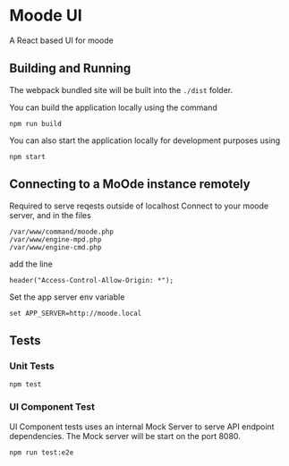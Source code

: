 # Moode UI

A React based UI for moode

## Building and Running

The webpack bundled site will be built into the `./dist` folder.

You can build the application locally using the command

    npm run build

You can also start the application locally for development purposes using

    npm start

## Connecting to a MoOde instance remotely

Required to serve reqests outside of localhost
Connect to your moode server, and in the files 

    /var/www/command/moode.php
    /var/www/engine-mpd.php
    /var/www/engine-cmd.php

add the line

    header("Access-Control-Allow-Origin: *");

Set the app server env variable

    set APP_SERVER=http://moode.local

## Tests

### Unit Tests

    npm test

### UI Component Test

UI Component tests uses an internal Mock Server to serve API endpoint dependencies.
The Mock server will be start on the port 8080. 

    npm run test:e2e
